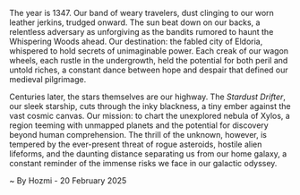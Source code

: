 
The year is 1347.  Our band of weary travelers, dust clinging to our worn leather jerkins, trudged onward.  The sun beat down on our backs, a relentless adversary as unforgiving as the bandits rumored to haunt the Whispering Woods ahead. Our destination: the fabled city of Eldoria, whispered to hold secrets of unimaginable power. Each creak of our wagon wheels, each rustle in the undergrowth, held the potential for both peril and untold riches, a constant dance between hope and despair that defined our medieval pilgrimage.

Centuries later, the stars themselves are our highway.  The *Stardust Drifter*, our sleek starship, cuts through the inky blackness, a tiny ember against the vast cosmic canvas.  Our mission: to chart the unexplored nebula of Xylos, a region teeming with unmapped planets and the potential for discovery beyond human comprehension.  The thrill of the unknown, however, is tempered by the ever-present threat of rogue asteroids, hostile alien lifeforms, and the daunting distance separating us from our home galaxy, a constant reminder of the immense risks we face in our galactic odyssey.

~ By Hozmi - 20 February 2025
